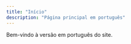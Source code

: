 ```yaml
---
title: "Início"
description: "Página principal em português"
---
```


Bem-vindo à versão em português do site.
